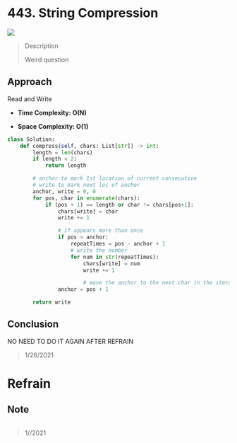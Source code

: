 # 443. String Compression

![](https://img.shields.io/badge/Difficulty-Medium-%23f0ad4e)

> Description
> 
> Weird question

## Approach

Read and Write

- **Time Complexity: O(N)**


- **Space Complexity: O(1)**

```python
class Solution:
    def compress(self, chars: List[str]) -> int:
        length = len(chars)
        if length < 2:
            return length

        # anchor to mark 1st location of current consecutive
        # write to mark next loc of anchor
        anchor, write = 0, 0
        for pos, char in enumerate(chars):
            if (pos + 1) == length or char != chars[pos+1]:
                chars[write] = char
                write += 1

                # if appears more than once
                if pos > anchor:
                    repeatTimes = pos - anchor + 1
                    # write the number
                    for num in str(repeatTimes):
                        chars[write] = num
                        write += 1

                        # move the anchor to the next char in the iteration
                anchor = pos + 1

        return write
```


## Conclusion

NO NEED TO DO IT AGAIN AFTER REFRAIN

> 1/26/2021

# Refrain

## Note

```python

```

> 1//2021
